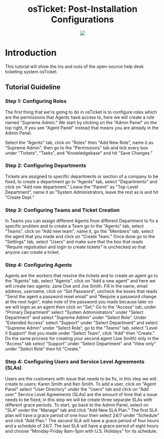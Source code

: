 <h1 align="center">osTicket: Post-Installation Configurations</h1>

<p align="center">
<img src="https://i.imgur.com/Clzj7Xs.png"/>
</p>

<h1>Introduction</h1>
This tutorial will show the ins and outs of the open-source help desk ticketing system osTicket.<br />


<h2>Tutorial Guideline</h2>

<h3>Step 1: Configuring Roles</h3>

The first thing that we're going to do in osTicket is to configure roles which are the permissions that Agents have access to, here we will create a role named "Supreme Admin." We start by clicking on the "Admin Panel" on the top right, if you see "Agent Panel" instead that means you are already in the Admin Panel. 

Select the "Agents" tab, click on "Roles" then "Add New Role", name it as "Supreme Admin", then go to the "Permissions" tab and tick every box under "Tickets", "Tasks", and "Knowledgebase" and hit "Save Changes."

<h3>Step 2: Configuring Departments</h3>

Tickets are assigned to specific departments or section of a company to be fixed, to create a department go to "Agents" tab, select "Departments" and click on "Add new department." Leave the "Parent" as "Top-Level Department", name it as "System Administrators, leave the rest as is and hit "Create Dept."

<h3>Step 3: Configuring Teams and Ticket Creation</h3>

In Teams you can assign different Agents from different Department to fix a specific problem and to create a Team go to the "Agents" tab, select "Teams", click on "Add new team", name it, go the "Members" tab, select the agent that you made and click on "Create Team." Once done go to the "Settings" tab, select "Users" and make sure that the box that reads "Require registration and login to create tickets" is unchecked so that anyone can create a ticket.

<h3>Step 4: Configuring Agents</h3>

Agents are the workers that resolve the tickets and to create an agent go to the "Agents" tab, select "Agents", click on "Add a new agent" and here we will create two agents: Jane Doe and Joe Smith. Fill in the name, email address, username, click on "Set Password", uncheck the boxes that reads "Send the agent a password reset email" and "Require a password change at the next login", make note of the password you made because later on we will login as an agent then click on "Set." Go to the "Access" tab, under "Primary Department" select "System Administrators" under "Select Department" and select "Supreme Admin" under "Select Role". Under "Extended Access" select "Support" under "Select Department" and select "Supreme Admin" under "Select Role", go to the "Teams" tab, select "Level II Support" that you made under "Select Team", click "Add" then "Create." 
Do the same process for creating your second agent (Joe Smith) only in the "Access" tab select "Support" under "Select Department" and "View only" under "Select Role" then hit "Create."

<h3>Step 4: Configuring Users and Service Level Agreements (SLAs) </h3>

Users are the customers with issue that needs to be fix, in this step we will create to users: Karen Smith and Ken Smith. To add a user, click on "Agent Panel" select "User Directory" under the "Users" tab and click on "Add user." Service Level Agreements (SLAs) are the amount of time that a issue needs to be fixed, in this step we will be create three separate SLAs with different grace periods. To start, go back to the Admin Panel, select on "SLA" under the "Manage" tab and click "Add New SLA Plan." The first SLA plan will have a grace period of one hour then select 24/7 under "Schedule" and click "Add Plan." The second SLA will have a grace period of four hours and a schedule of 24/7. The last SLA will have a grace period of eight hours and choose "Monday-Friday 8am-5pm with U.S. Holidays" for its schedule.
















